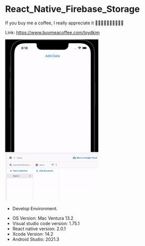 # React_Native_Firebase_Storage

If you buy me a coffee, I really appreciate it 🙇🏻‍♂️🙇🏻‍♂️🙇🏻‍♂️😀

Link: https://www.buymeacoffee.com/loydkim

<img src="https://github.com/loydkim/React_Native_Firebase_Firestore/blob/main/short.gif" width="300" height="520">

* Develop Environment.

- OS Version: Mac Ventura 13.2
- Visual studio code version: 1.75.1
- React native version: 2.0.1
- Xcode Version: 14.2
- Android Studio: 2021.3
